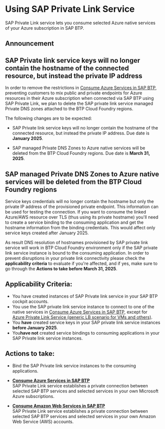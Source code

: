 <!-- loio3672119271fe4b319eaf3624870044b0 -->

# Using SAP Private Link Service

SAP Private Link service lets you consume selected Azure native services of your Azure subscription in SAP BTP.



<a name="loio3672119271fe4b319eaf3624870044b0__section_asm_51b_hdc"/>

## Announcement



<a name="loio3672119271fe4b319eaf3624870044b0__section_evm_pzg_hdc"/>

## SAP Private link service keys will no longer contain the hostname of the connected resource, but instead the private IP address

In order to remove the restrictions in [Consume Azure Services in SAP BTP](consume-azure-services-in-sap-btp-e9cc677.md), preventing customers to mix public and private endpoints for Azure resources in their Azure subscription when connected via SAP BTP using SAP Private Link, we plan to delete the SAP private link service managed Private DNS zones attached to the BTP Cloud Foundry regions.

The following changes are to be expected:

-   SAP Private link service keys will no longer contain the hostname of the connected resource, but instead the private IP address. Due date is **January 2025**.

-   SAP managed Private DNS Zones to Azure native services will be deleted from the BTP Cloud Foundry regions. Due date is **March 31, 2025**.



<a name="loio3672119271fe4b319eaf3624870044b0__section_fvm_pzg_hdc"/>

## SAP managed Private DNS Zones to Azure native services will be deleted from the BTP Cloud Foundry regions

Service keys credentials will no longer contain the hostname but only the private IP address of the provisioned private endpoint. This information can be used for testing the connection. If you want to consume the linked Azure/AWS resource over TLS \(thus using its private hostname\) you'll need to create a service binding to the consuming application and get the hostname information from the binding credentials. This would affect only service keys created after January 2025.



As result DNS resolution of hostnames provisioned by SAP private link service will work in BTP Cloud Foundry environment only if the SAP private link service instance is bound to the consuming application. In order to prevent disruptions in your private link connectivity please check the **applicability criteria** to evaluate if you're affected, and if yes, make sure to go through the **Actions to take before March 31, 2025**.



<a name="loio3672119271fe4b319eaf3624870044b0__section_u4q_5zg_hdc"/>

## Applicability Criteria:



-   You have created instances of SAP Private link service in your SAP BTP cockpit accounts.
-   You use the SAP private link service instance to connect to one of the native services in [Consume Azure Services in SAP BTP](consume-azure-services-in-sap-btp-e9cc677.md), except for [Azure Private Link Service \(generic LB scenario for VMs and others\)](azure-private-link-service-generic-lb-scenario-for-vms-and-others-e8bc0c6.md).
-   You **have** created service keys in your SAP private link service instances **before January 2025**.
-   You**have not** created service bindings to consuming applications in your SAP Private link service instances.



<a name="loio3672119271fe4b319eaf3624870044b0__section_mkf_wzg_hdc"/>

## Actions to take:



-   Bind the SAP Private link service instances to the consuming applications.


-   **[Consume Azure Services in SAP BTP](consume-azure-services-in-sap-btp-e9cc677.md "SAP Private Link service  establishes
		a private connection between selected SAP BTP services and selected
		services in your own Microsoft Azure subscriptions.")**  
SAP Private Link service establishes a private connection between selected SAP BTP services and selected services in your own Microsoft Azure subscriptions.
-   **[Consume Amazon Web Services in SAP BTP](consume-amazon-web-services-in-sap-btp-5753419.md "SAP Private Link service establishes a private connection between
		selected SAP BTP services and selected services in your own Amazon Web Service  (AWS)
		accounts.")**  
SAP Private Link service establishes a private connection between selected SAP BTP services and selected services in your own Amazon Web Service \(AWS\) accounts.

